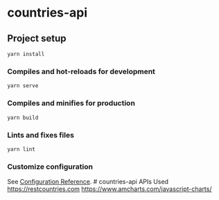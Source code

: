 # countries-api

## Project setup
```
yarn install
```

### Compiles and hot-reloads for development
```
yarn serve
```

### Compiles and minifies for production
```
yarn build
```

### Lints and fixes files
```
yarn lint
```

### Customize configuration
See [Configuration Reference](https://cli.vuejs.org/config/).
#   c o u n t r i e s - a p i 
 
 APIs Used
https://restcountries.com
https://www.amcharts.com/javascript-charts/
